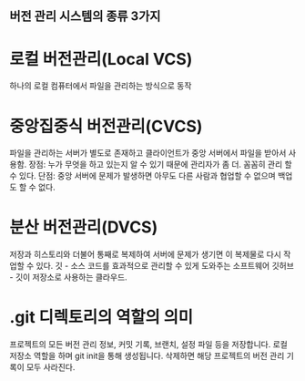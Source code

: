 ## 버전 관리 시스템의 종류 3가지

# 로컬 버전관리(Local VCS)
하나의 로컬 컴퓨터에서 파일을 관리하는 방식으로 동작

# 중앙집중식 버전관리(CVCS)
파일을 관리하는 서버가 별도로 존재하고 클라이언트가 중앙 서버에서 파일을 받아서 사용함.
장점: 누가 무엇을 하고 있는지 알 수 있기 때문에 관리자가 좀 더. 꼼꼼히 관리 할 수 있다.
단점: 중앙 서버에 문제가 발생하면 아무도 다른 사람과 협업할 수 없으며 백업도 할 수 없다.

# 분산 버전관리(DVCS)
저장과 히스토리와 더불어 통째로 복제하여 서버에 문제가 생기면 이 복제물로 다시 작업할 수 있다.
깃 - 소스 코드를 효과적으로 관리할 수 있게 도와주는 소프트웨어
깃허브 - 깃이 저장소로 사용하는 클라우드.

# .git 디렉토리의 역할의 의미

프로젝트의 모든 버전 관리 정보, 커밋 기록, 브랜치, 설정 파일 등을 저장합니다.
로컬 저장소 역할을 하며 git init을 통해 생성됩니다.
삭제하면 해당 프로젝트의 버전 관리 기록이 모두 사라진다.

